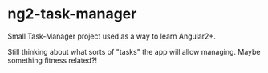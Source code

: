 # ng2-task-manager
Small Task-Manager project used as a way to learn Angular2+.

Still thinking about what sorts of "tasks" the app will allow managing. Maybe something fitness related?!
